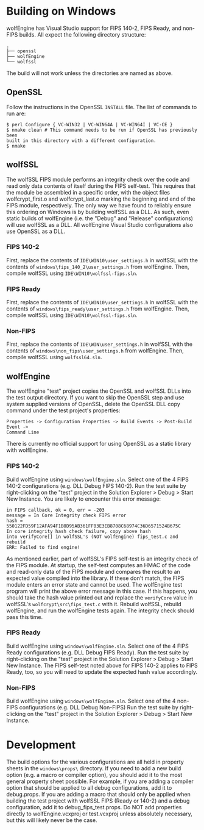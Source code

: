 # Building on Windows

wolfEngine has Visual Studio support for FIPS 140-2, FIPS Ready, and non-FIPS
builds. All expect the following directory structure:

```
.
├── openssl
├── wolfEngine
└── wolfssl
```

The build will not work unless the directories are named as above.

## OpenSSL

Follow the instructions in the OpenSSL `INSTALL` file. The list of commands to
run are:

```
$ perl Configure { VC-WIN32 | VC-WIN64A | VC-WIN64I | VC-CE }
$ nmake clean # This command needs to be run if OpenSSL has previously been
built in this directory with a different configuration.
$ nmake
```

## wolfSSL

The wolfSSL FIPS module performs an integrity check over the code and read only
data contents of itself during the FIPS self-test. This requires that the
module be assembled in a specific order, with the object files wolfcrypt_first.o
and wolfcrypt_last.o marking the beginning and end of the FIPS module,
respectively. The only way we have found to reliably ensure this ordering on
Windows is by building wolfSSL as a DLL. As such, even static builds of
wolfEngine (i.e. the "Debug" and "Release" configurations) will use wolfSSL as a
DLL. All wolfEngine Visual Studio configurations also use OpenSSL as a DLL.

### FIPS 140-2

First, replace the contents of `IDE\WIN10\user_settings.h` in wolfSSL with the
contents of `windows\fips_140_2\user_settings.h` from wolfEngine. Then, compile
wolfSSL using `IDE\WIN10\wolfssl-fips.sln`.

### FIPS Ready

First, replace the contents of `IDE\WIN10\user_settings.h` in wolfSSL with the
contents of `windows\fips_ready\user_settings.h` from wolfEngine. Then, compile
wolfSSL using `IDE\WIN10\wolfssl-fips.sln`.

### Non-FIPS

First, replace the contents of `IDE\WIN\user_settings.h` in wolfSSL with the
contents of `windows\non_fips\user_settings.h` from wolfEngine. Then, compile
wolfSSL using `wolfssl64.sln`.

## wolfEngine

The wolfEngine "test" project copies the OpenSSL and wolfSSL DLLs into the test
output directory. If you want to skip the OpenSSL step and use system supplied
versions of OpenSSL, delete the OpenSSL DLL copy command under the test
project's properties:

```
Properties -> Configuration Properties -> Build Events -> Post-Build Event ->
Command Line
```

There is currently no official support for using OpenSSL as a static library
with wolfEngine.

### FIPS 140-2

Build wolfEngine using `windows\wolfEngine.sln`. Select one of the 4 FIPS 140-2
configurations (e.g. DLL Debug FIPS 140-2). Run the test suite by right-clicking
on the "test" project in the Solution Explorer > Debug > Start New Instance. You
are likely to encounter this error message:

```
in FIPS callback, ok = 0, err = -203
message = In Core Integrity check FIPS error
hash = 550122FD59F12AFA94F1B0D95AB361FF03E3EB8708C68974C36D6571524B675C
In core integrity hash check failure, copy above hash
into verifyCore[] in wolfSSL's (NOT wolfEngine) fips_test.c and rebuild
ERR: Failed to find engine!
```

As mentioned earlier, part of wolfSSL's FIPS self-test is an integrity check
of the FIPS module. At startup, the self-test computes an HMAC of the code and
read-only data of the FIPS module and compares the result to an expected value
compiled into the library. If these don't match, the FIPS module enters an error
state and cannot be used. The wolfEngine test program will print the above error
message in this case. If this happens, you should take the hash value printed
out and replace the `verifyCore` value in wolfSSL's `wolfcrypt\src\fips_test.c`
with it. Rebuild wolfSSL, rebuild wolfEngine, and run the wolfEngine tests
again. The integrity check should pass this time.

### FIPS Ready

Build wolfEngine using `windows\wolfEngine.sln`. Select one of the 4 FIPS Ready
configurations (e.g. DLL Debug FIPS Ready). Run the test suite by right-clicking
on the "test" project in the Solution Explorer > Debug > Start New Instance. The
FIPS self-test noted above for FIPS 140-2 applies to FIPS Ready, too, so you
will need to update the expected hash value accordingly.

### Non-FIPS

Build wolfEngine using `windows\wolfEngine.sln`. Select one of the 4 non-FIPS
configurations (e.g. DLL Debug Non-FIPS) Run the test suite by right-clicking on
the "test" project in the Solution Explorer > Debug > Start New Instance.

# Development

The build options for the various configurations are all held in property sheets
in the `windows\props\` directory. If you need to add a new build option (e.g.
a macro or compiler option), you should add it to the most general property
sheet possible. For example, if you are adding a compiler option that should be
applied to all debug configurations, add it to debug.props. If you are adding a
macro that should only be applied when building the test project with wolfSSL
FIPS (Ready or 140-2) and a debug configuration, add it to
debug_fips_test.props. Do NOT add properties directly to wolfEngine.vcxproj or
test.vcxproj unless absolutely necessary, but this will likely never be the
case.
